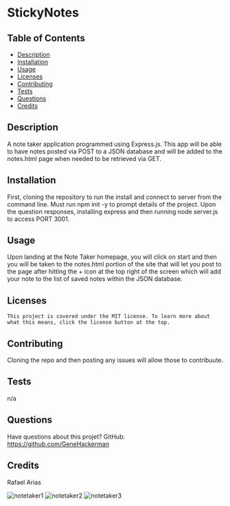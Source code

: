 # StickyNotes
  
  

  ## Table of Contents
  * [Description](#description)
  * [Installation](#installation)
  * [Usage](#usage)
  * [Licenses](#licenses)
  * [Contributing](#contributing)
  * [Tests](#tests)
  * [Questions](#questions)
  * [Credits](#credits)
  
  ## Description
  A note taker application programmed using Express.js. This app will be able to have notes posted via POST to a JSON database and will be added to the notes.html page when needed to be retrieved via GET.  

  ## Installation
  First, cloning the repository to run the install and connect to server from the command line. Must run npm init -y to prompt details of the project. Upon the question responses, installing express and then running node server.js to access PORT 3001.

  ## Usage
  Upon landing at the Note Taker homepage, you will click on start and then you will be taken to the notes.html portion of the site that will let you post to the page after hitting the + icon at the top right of the screen which will add your note to the list of saved notes within the JSON database. 

  ## Licenses
    This project is covered under the MIT license. To learn more about what this means, click the license button at the top.

  ## Contributing
  Cloning the repo and then posting any issues will allow those to contribuute.

  ## Tests
  n/a

  ## Questions
  Have questions about this projet?
  GitHub: https://github.com/GeneHackerman

  ## Credits
  Rafael Arias
  
  ![notetaker1](https://user-images.githubusercontent.com/93616797/156951664-0695d001-aae6-42cc-b6de-47f6bb6bd8ac.png)
  ![notetaker2](https://user-images.githubusercontent.com/93616797/156951666-086a7c98-7e52-411c-8d31-7da9cc205cfc.png)
  ![notetaker3](https://user-images.githubusercontent.com/93616797/156951681-b202b4da-6216-419a-86a4-2dbe3818fd64.png)


  

